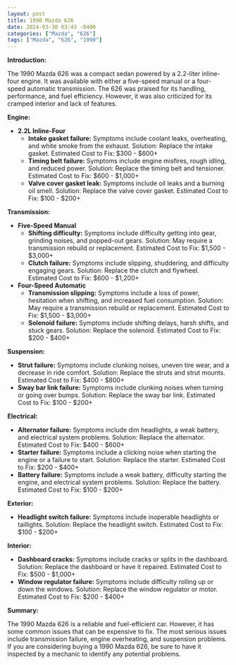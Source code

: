 ```yaml
---
layout: post
title: 1990 Mazda 626
date: 2024-03-30 03:43 -0400
categories: ["Mazda", "626"]
tags: ["Mazda", "626", "1990"]
---
```

**Introduction:**

The 1990 Mazda 626 was a compact sedan powered by a 2.2-liter inline-four engine. It was available with either a five-speed manual or a four-speed automatic transmission. The 626 was praised for its handling, performance, and fuel efficiency. However, it was also criticized for its cramped interior and lack of features.

**Engine:**

* **2.2L Inline-Four**
    * **Intake gasket failure:** Symptoms include coolant leaks, overheating, and white smoke from the exhaust. Solution: Replace the intake gasket. Estimated Cost to Fix: $300 - $600+
    * **Timing belt failure:** Symptoms include engine misfires, rough idling, and reduced power. Solution: Replace the timing belt and tensioner. Estimated Cost to Fix: $600 - $1,000+
    * **Valve cover gasket leak:** Symptoms include oil leaks and a burning oil smell. Solution: Replace the valve cover gasket. Estimated Cost to Fix: $100 - $200+

**Transmission:**

* **Five-Speed Manual**
    * **Shifting difficulty:** Symptoms include difficulty getting into gear, grinding noises, and popped-out gears. Solution: May require a transmission rebuild or replacement. Estimated Cost to Fix: $1,500 - $3,000+
    * **Clutch failure:** Symptoms include slipping, shuddering, and difficulty engaging gears. Solution: Replace the clutch and flywheel. Estimated Cost to Fix: $600 - $1,200+
* **Four-Speed Automatic**
    * **Transmission slipping:** Symptoms include a loss of power, hesitation when shifting, and increased fuel consumption. Solution: May require a transmission rebuild or replacement. Estimated Cost to Fix: $1,500 - $3,000+
    * **Solenoid failure:** Symptoms include shifting delays, harsh shifts, and stuck gears. Solution: Replace the solenoid. Estimated Cost to Fix: $200 - $400+

**Suspension:**

* **Strut failure:** Symptoms include clunking noises, uneven tire wear, and a decrease in ride comfort. Solution: Replace the struts and strut mounts. Estimated Cost to Fix: $400 - $800+
* **Sway bar link failure:** Symptoms include clunking noises when turning or going over bumps. Solution: Replace the sway bar link. Estimated Cost to Fix: $100 - $200+

**Electrical:**

* **Alternator failure:** Symptoms include dim headlights, a weak battery, and electrical system problems. Solution: Replace the alternator. Estimated Cost to Fix: $400 - $600+
* **Starter failure:** Symptoms include a clicking noise when starting the engine or a failure to start. Solution: Replace the starter. Estimated Cost to Fix: $200 - $400+
* **Battery failure:** Symptoms include a weak battery, difficulty starting the engine, and electrical system problems. Solution: Replace the battery. Estimated Cost to Fix: $100 - $200+

**Exterior:**

* **Headlight switch failure:** Symptoms include inoperable headlights or taillights. Solution: Replace the headlight switch. Estimated Cost to Fix: $100 - $200+

**Interior:**

* **Dashboard cracks:** Symptoms include cracks or splits in the dashboard. Solution: Replace the dashboard or have it repaired. Estimated Cost to Fix: $500 - $1,000+
* **Window regulator failure:** Symptoms include difficulty rolling up or down the windows. Solution: Replace the window regulator or motor. Estimated Cost to Fix: $200 - $400+

**Summary:**

The 1990 Mazda 626 is a reliable and fuel-efficient car. However, it has some common issues that can be expensive to fix. The most serious issues include transmission failure, engine overheating, and suspension problems. If you are considering buying a 1990 Mazda 626, be sure to have it inspected by a mechanic to identify any potential problems.
